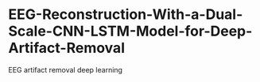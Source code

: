 # EEG-Reconstruction-With-a-Dual-Scale-CNN-LSTM-Model-for-Deep-Artifact-Removal
EEG artifact removal deep learning
